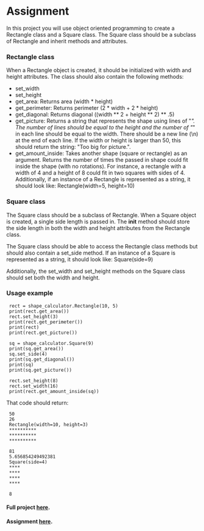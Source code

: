 # Assignment

In this project you will use object oriented programming to create a Rectangle class and a Square class. The Square class should be a subclass of Rectangle and inherit methods and attributes.

### Rectangle class
When a Rectangle object is created, it should be initialized with width and height attributes. The class should also contain the following methods:

* set_width
* set_height
* get_area: Returns area (width * height)
* get_perimeter: Returns perimeter (2 * width + 2 * height)
* get_diagonal: Returns diagonal ((width ** 2 + height ** 2) ** .5)
* get_picture: Returns a string that represents the shape using lines of "*". The number of lines should be equal to the height and the number of "*" in each line should be equal to the width. There should be a new line (\n) at the end of each line. If the width or height is larger than 50, this should return the string: "Too big for picture.".
* get_amount_inside: Takes another shape (square or rectangle) as an argument. Returns the number of times the passed in shape could fit inside the shape (with no rotations). For instance, a rectangle with a width of 4 and a height of 8 could fit in two squares with sides of 4.
Additionally, if an instance of a Rectangle is represented as a string, it should look like: Rectangle(width=5, height=10)

### Square class            
The Square class should be a subclass of Rectangle. When a Square object is created, a single side length is passed in. The __init__ method should store the side length in both the width and height attributes from the Rectangle class.

The Square class should be able to access the Rectangle class methods but should also contain a set_side method. If an instance of a Square is represented as a string, it should look like: Square(side=9)

Additionally, the set_width and set_height methods on the Square class should set both the width and height.

### Usage example
     rect = shape_calculator.Rectangle(10, 5)
     print(rect.get_area())
     rect.set_height(3)
     print(rect.get_perimeter())
     print(rect)
     print(rect.get_picture())

     sq = shape_calculator.Square(9)
     print(sq.get_area())
     sq.set_side(4)
     print(sq.get_diagonal())
     print(sq)
     print(sq.get_picture())

     rect.set_height(8)
     rect.set_width(16)
     print(rect.get_amount_inside(sq))
That code should return:

     50
     26
     Rectangle(width=10, height=3)
     **********
     **********
     **********

     81
     5.656854249492381
     Square(side=4)
     ****
     ****
     ****
     ****

     8
     
#### **Full project [here](https://replit.com/@SlightlySaltedT/boilerplate-polygon-area-calculator).**
#### **Assignment [here](https://www.freecodecamp.org/learn/scientific-computing-with-python/scientific-computing-with-python-projects/polygon-area-calculator).**
